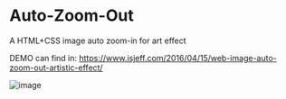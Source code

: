 # Auto-Zoom-Out
A HTML+CSS image auto zoom-in for art effect

DEMO can find in:
https://www.isjeff.com/2016/04/15/web-image-auto-zoom-out-artistic-effect/

![image](https://www.isjeff.com/wp-content/uploads/2016/04/01.jpg)


